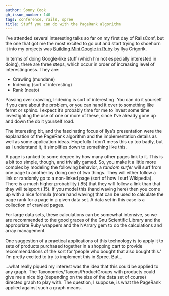 ```yaml
---
author: Sonny Cook
gh_issue_number: 140
tags: conference, rails, spree
title: Stuff you can do with the PageRank algorithm
---
```


I’ve attended several interesting talks so far on my first day of
RailsConf, but the one that got me the most excited to go out and
start trying to shoehorn it into my projects was [Building
Mini Google in Ruby](https://www.slideshare.net/igrigorik/building-mini-google-in-ruby) by Ilya Grigorik.

In terms of doing Google-like stuff (which I’m not especially
interested in doing), there are three steps, which occur in order of
increasing level of interestingness. They are:

- Crawling (mundane)
- Indexing (sort of interesting)
- Rank (neato)

Passing over crawling, Indexing is sort of interesting. You can do
it yourself if you care about the problem, or you can hand it over to
something like ferret or sphinx. I expect it’s probably time for me
to invest some time investigating the use of one or more of these,
since I’ve already gone up and down the do it yourself road.

The interesting bit, and the fascinating focus of Ilya’s
presentation were the explanation of the PageRank algorithm and the
implementation details as well as some application ideas. Hopefully I
don’t mess this up too badly, but as I understand it, it simplifies
down to something like this.

A page is ranked to some degree by how many other pages link to
it. This is a bit too simple, though, and trivially gamed. So, you
make it a little more complex by modeling the following behavior, a
*random surfer* will surf from one page to another by doing one
of two things. They will either follow a link or randomly go to a
non-linked page (sort of how I surf Wikipedia). There is a much
higher probability (.85) that they will follow a link than that thay
will teleport (.15). If you model this (hand waving here) then you
come up with a nice formula (more hand waving) that can be used to
calculate the page rank for a page in a given data set. A data set in
this case is a collection of crawled pages.

For large data sets, these calculations can be somewhat intensive,
so we are recommended to the good graces of the Gnu Scientific Library
and the appropriate Ruby wrappers and the NArrary gem to do the
calculations and array management.

One suggestion of a practical applications of this technology is to
apply it to sets of products purchased together in a shopping cart to
provide recommendations of the sort for ‘people who bought that also
bought this.’ I’m pretty excited to try to implement this in Spree. But...

...what really piqued my interest was the idea that this could be
applied to any graph. The Taxonomies/Taxons/ProductGroups with
products could give me a nice big (depending on the size of the data
set of course) directed graph to play with. The question, I suppose,
is what the PageRank applied against such a graph means.
